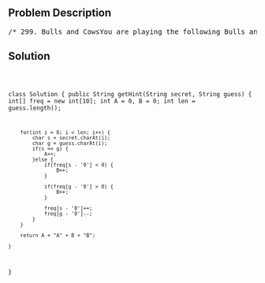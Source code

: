 <!--
<style>
  body { font-family: Arial, sans-serif; }
  .container { max-width: 100%; margin: 0 auto; padding: 10px; }
  .comment-block { max-width: 30%; background-color: #f9f9f9; padding: 10px; border-left: 5px solid #ccc; overflow-wrap: break-word; white-space: pre-wrap; }
  .code-block { background-color: #f4f4f4; padding: 10px; border: 1px solid #ddd; overflow-wrap: break-word; white-space: pre-wrap; }
</style>
-->

<div class='container'>
<h2>Problem Description</h2>
<div class='comment-block'>
<pre>
/* 299. Bulls and CowsYou are playing the following Bulls and Cows game with your friend:You write down a number and ask your friend to guess what the number is.Each time your friend makes a guess, you provide a hint that indicateshow many digits in said guess match your secret number exactly in both digitand position (called "bulls") and how many digits match the secret number butlocate in the wrong position (called "cows"). Your friend will use successiveguesses and hints to eventually derive the secret number.Write a function to return a hint according to the secret number and friend's guess,use A to indicate the bulls and B to indicate the cows.Please note that both secret number and friend's guess may contain duplicate digits.Example 1:Input: secret = "1807", guess = "7810"Output: "1A3B"Explanation: 1 bull and 3 cows. The bull is 8, the cows are 0, 1 and 7.Example 2:Input: secret = "1123", guess = "0111"Output: "1A1B"Explanation: The 1st 1 in friend's guess is a bull, the 2nd or 3rd 1 is a cow.Note: You may assume that the secret number and your friend's guess only contain digits,and their lengths are always equal.*/</pre>
</div>

<h2>Solution</h2>
<div class='code-block'>
<pre><code class='language-java'>

class Solution {
    public String getHint(String secret, String guess) {
        int[] freq = new int[10];
        int A = 0, B = 0;
        int len = guess.length();
        
        for(int i = 0; i < len; i++) {
            char s = secret.charAt(i);
            char g = guess.charAt(i);
            if(s == g) {
                A++;
            }else {
                if(freq[s - '0'] < 0) {
                    B++;
                }
                
                if(freq[g - '0'] > 0) {
                    B++;
                }
                
                freq[s - '0']++;
                freq[g - '0']--;
            }
        }
        
        return A + "A" + B + "B";
        
    }
}</code></pre>
</div>
</div>
